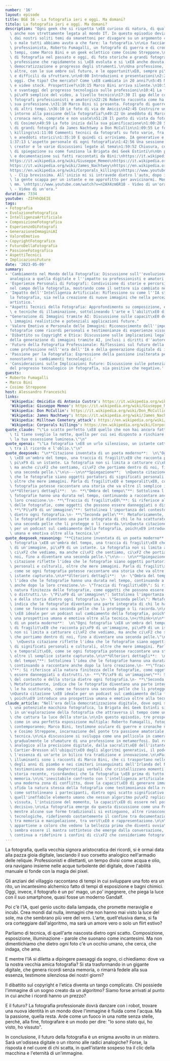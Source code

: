 ```yaml
---
number: '16'
layout: episode
title: BGE 16 - La fotografia ieri e oggi. Ma domani?
titolo: La fotografia ieri e oggi. Ma domani?
description: "Ogni geek che si rispetta \xE8 curioso di natura, di qualsiasi cosa,\
  \ anche non strettamente legata al mondo IT. In questo episodio deviamo leggermente\
  \ dai nostri soliti temi da smanettoni per divagare su un argomento con cui bene\
  \ o male tutti abbiamo avuto a che fare: la fotografia.\n\nLo facciamo con un fotografo\
  \ professionista, Roberto Fumagalli, un fotografo di guerra e di cronaca nera d'altri\
  \ tempi, come Marco Bini e un geek eclettico come Cosimo Streppone.\n\nSi \xE8 parlato\
  \ di fotografia nel passato e oggi, di foto storiche e grandi fotografi, di una\
  \ professione che rapidamente si \xE8 evoluta e si \xE8 anche dovuta adattare alla\
  \ democratizzazione e progresso degli strumenti.\n\nUna professione, come tante\
  \ altre, con le sue ombre sul futuro, e le opportunit\xE0, sempre pi\xF9 di nicchia\
  \ e difficili da sfruttare.\n\n0:00 Introduzioni e presentazioni\n2:22 Fotografia\
  \ oggi. Che tipo? Che mercato? Come \xE8 cambiata in 20 anni?\n5:45 Mercato immagini\
  \ e video stock. Prospettive?\n10:15 Marco Bini arriva silente.\n10:50 Vantaggi\
  \ e svantaggi del progresso tecnologico sulle professioni\n10:41 La fotografia \xE8\
  \ pi\xF9 semplice del video, a livello tecnico\n17:30 Il gap delle conoscenze fra\
  \ fotografi professionisti e amatori\n22:26 Roberto racconta come ha iniziato la\
  \ sua professione.\n31:10 Marco Bini si presenta. Fotografo di guerre e di cronache\
  \ di altri tempi.\n36:10 Le foto di via de Amicis\n42:45 Costruire un personal brand\
  \ intorno alla passione della fotografia?\n49:22 Un aneddoto di Marco su foto di\
  \ cronaca nera, comprate e non usate\n51:28 Il punto di vista da fotografo amatoriale\
  \ di Cosimo\n49:59 La foto inizia dalla sua pianificazione\n1:00:28 Storie e aneddoti\
  \ di grandi fotografi da James Nachtwey a Don McCullin\n1:09:55 Le foto di corporals\
  \ killings\n1:11:08 Commenti tecnici da fotografi su foto varie, fra succose divagazioni\
  \ e aneddoti storici\n1:35:10 E quindi ci arriviamo. IA generative e fotografie\n\
  1:37:13 L'aspetto personale di ogni fotografia\n1:42:56 Una sessione con Bing Image\
  \ creator e le varie discussioni legate al tema\n1:59:52 Chiusura, con due parole\
  \ di spiegazione su come funziona la Brigata dei Geek Estinti\n\nUn po' di fonti\
  \ e documentazione sui fatti raccontati da Bini:\nhttps://it.wikipedia.org/wiki/Omicidio_di_Antonio_Custra\n\
  https://it.wikipedia.org/wiki/Giuseppe_Memeo\nhttps://it.wikipedia.org/wiki/Don_McCullin\n\
  https://it.wikipedia.org/wiki/James_Nachtwey\nhttps://en.wikipedia.org/wiki/Milltown_Cemetery_attack\n\
  https://en.wikipedia.org/wiki/Corporals_killings\nhttps://www.youtube.com/watch?v=ZV3z9H6OyXo\
  \ - Clip brevissima. All'inizio mi si intravede dietro l'auto, dopo il primo sparo\
  \ la gente scappa per un istante e ne approfitto per avvicinarmi. Montavo un 20\
  \ mm. \nhttps://www.youtube.com/watch?v=n2AX4zm6R10 - Video di un'ora.\nhttps://www.youtube.com/watch?v=sY0pD7MjYNw&t=8s\
  \ - Video di un'ora."
duration: 7334
youtube: -ZIFHhQbEIE
tags:
- Fotografia
- EvoluzioneFotografica
- IntelligenzaArtificiale
- ComposizioneFotografica
- EsperienzeDiFotografi
- GenerazioneImmaginiAI
- ValoreEmotivo
- CopyrightFotografico
- FuturoDellaFotografia
- PassioneFotografica
- AspettiTecnici
- ImplicazioniFuture
date: '2023-05-09'
summary:
- 'Cambiamento nel Mondo della Fotografia: Discussione sull''evoluzione dalla fotografia
  analogica a quella digitale e l''impatto su professionisti e amatori.'
- 'Esperienze Personali di Fotografi: Condivisione di storie e percorsi personali
  nel campo della fotografia, mostrando come il settore sia cambiato nel tempo.'
- 'Impatto dell''Intelligenza Artificiale: Riflessione su come l''IA stia influenzando
  la fotografia, sia nella creazione di nuove immagini che nella percezione del valore
  artistico.'
- "Aspetti Tecnici della Fotografia: Approfondimento su composizione, esposizione\
  \ e tecniche di illuminazione, sottolineando l'arte e l'abilit\xE0 dietro ogni foto."
- "Generazione di Immagini tramite AI: Discussione sulle capacit\xE0 dell'IA di generare\
  \ immagini realistiche e potenziali applicazioni future."
- 'Valore Emotivo e Personale delle Immagini: Riconoscimento dell''importanza delle
  fotografie come ricordi personali e testimonianze di esperienze vissute.'
- 'Dibattito su Copyright e Etica: Discussione sulle implicazioni legali e morali
  della generazione di immagini tramite AI, inclusi i diritti d''autore.'
- 'Futuro della Fotografia Professionale: Riflessioni sul futuro della fotografia
  come professione nell''era dell''IA e della generazione digitale di immagini.'
- 'Passione per la Fotografia: Espressione della passione inalterata per la fotografia
  nonostante i cambiamenti tecnologici.'
- 'Considerazioni sulle Implicazioni Future: Discussione sulle potenziali conseguenze
  del progresso tecnologico in fotografia, sia positive che negative.'
guests:
- Roberto Fumagalli
- Marco Bini
- Cosimo Streppone
host: Alessandro Franceschi
links:
  'Wikipedia: Omicidio di Antonio Custra': https://it.wikipedia.org/wiki/Omicidio_di_Antonio_Custra
  'Wikipedia: Giuseppe Memeo': https://it.wikipedia.org/wiki/Giuseppe_Memeo
  'Wikipedia: Don McCullin': https://it.wikipedia.org/wiki/Don_McCullin
  'Wikipedia: James Nachtwey': https://it.wikipedia.org/wiki/James_Nachtwey
  'Wikipedia: Milltown Cemetery_attack': https://en.wikipedia.org/wiki/Milltown_Cemetery_attack
  'Wikipedia: Corporals killings': https://en.wikipedia.org/wiki/Corporals_killings
quote_claude: "\"Lo scatto perfetto \xE8 quello che non hai ancora fatto, quello che\
  \ ti tiene sveglio la notte, quello per cui sei disposto a rischiare tutto. \xC8\
  \ la tua ossessione luminosa.\"\n"
quote_openai: "\"La fotografia \xE8 un urlo silenzioso, un istante catturato che danza\
  \ tra il ricordo e l'oblio.\"\n"
quote_deepseek: "\n**Citazione inventata di un poeta moderno**:  \n\"Ogni fotografia\
  \ \xE8 un'ombra del tempo, una traccia di fragilit\xE0 che racconta pi\xF9 di un'immagine,\
  \ pi\xF9 di un istante. La fotografia non si limita a catturare ci\xF2 che vediamo,\
  \ ma anche ci\xF2 che sentiamo, ci\xF2 che portiamo dentro di noi, fino a diventare\
  \ una seconda pelle.\"\n\n---\n\n**Spiegazione**:  \nQuesta citazione riflette l'idea\
  \ che le fotografie siano oggetti portatori di significati personali e culturali,\
  \ oltre che mere immagini. Parla di fragilit\xE0 e temporalit\xE0, come se ogni\
  \ fotografia potesse raccontare una storia che va oltre il semplice istante capturato.\n\
  \n**Ulteriori dettagli**:  \n- **\"Ombra del tempo\"**: Sottolinea l'idea che le\
  \ fotografie hanno una durata nel tempo, continuando a raccontare anche dopo la\
  \ loro creazione.\n- **\"Traccia di fragilit\xE0\"**: Si riferisce alla natura finitezza\
  \ delle fotografie, come oggetti che possono essere danneggiati o distrutti.\n-\
  \ **\"Pi\xF9 di un'immagine\"**: Sottolinea l'importanza del contesto e della storia\
  \ dietro ogni fotografia.\n- **\"Seconda pelle\"**: Metaforicamente, indica che\
  \ le fotografie diventano una parte integrata di chi le ha scatturate, come se fossero\
  \ una seconda pelle che li protegge o li racorda.\n\nQuesta citazione \xE8 ideale\
  \ per un podcast sul cambiamento della fotografia, poich\xE9 introduce una prospettiva\
  \ umana e emotiva oltre alla tecnica.\n"
quote_deepseek_reasoning: "**Citazione inventata di un poeta moderno**:  \n\"Ogni\
  \ fotografia \xE8 un'ombra del tempo, una traccia di fragilit\xE0 che racconta pi\xF9\
  \ di un'immagine, pi\xF9 di un istante. La fotografia non si limita a catturare\
  \ ci\xF2 che vediamo, ma anche ci\xF2 che sentiamo, ci\xF2 che portiamo dentro di\
  \ noi, fino a diventare una seconda pelle.\"\n\n--- \n\n**Spiegazione**:  \nQuesta\
  \ citazione riflette l'idea che le fotografie siano oggetti portatori di significati\
  \ personali e culturali, oltre che mere immagini. Parla di fragilit\xE0 e temporalit\xE0\
  , come se ogni fotografia potesse raccontare una storia che va oltre il semplice\
  \ istante capturato.\n\n**Ulteriori dettagli**:  \n- \"Ombra del tempo\": Sottolinea\
  \ l'idea che le fotografie hanno una durata nel tempo, continuando a raccontare\
  \ anche dopo la loro creazione.\n- \"Traccia di fragilit\xE0\": Si riferisce alla\
  \ natura finitezza delle fotografie, come oggetti che possono essere danneggiati\
  \ o distrutti.\n- \"Pi\xF9 di un'immagine\": Sottolinea l'importanza del contesto\
  \ e della storia dietro ogni fotografia.\n- \"Seconda pelle\": Metaforicamente,\
  \ indica che le fotografie diventano una parte integrata di chi le ha scatturate,\
  \ come se fossero una seconda pelle che li protegge o li racorda.\n\nQuesta citazione\
  \ \xE8 ideale per un podcast sul cambiamento della fotografia, poich\xE9 introduce\
  \ una prospettiva umana e emotiva oltre alla tecnica.\n</think>\n\n**Citazione inventata\
  \ di un poeta moderno**:  \n\"Ogni fotografia \xE8 un'ombra del tempo, una traccia\
  \ di fragilit\xE0 che racconta pi\xF9 di un'immagine, pi\xF9 di un istante. La fotografia\
  \ non si limita a catturare ci\xF2 che vediamo, ma anche ci\xF2 che sentiamo, ci\xF2\
  \ che portiamo dentro di noi, fino a diventare una seconda pelle.\"\n\n---\n\n**Spiegazione**:\
  \  \nQuesta citazione riflette l'idea che le fotografie siano oggetti portatori\
  \ di significati personali e culturali, oltre che mere immagini. Parla di fragilit\xE0\
  \ e temporalit\xE0, come se ogni fotografia potesse raccontare una storia che va\
  \ oltre il semplice istante capturato.\n\n**Ulteriori dettagli**:  \n- **\"Ombra\
  \ del tempo\"**: Sottolinea l'idea che le fotografie hanno una durata nel tempo,\
  \ continuando a raccontare anche dopo la loro creazione.\n- **\"Traccia di fragilit\xE0\
  \"**: Si riferisce alla natura finitezza delle fotografie, come oggetti che possono\
  \ essere danneggiati o distrutti.\n- **\"Pi\xF9 di un'immagine\"**: Sottolinea l'importanza\
  \ del contesto e della storia dietro ogni fotografia.\n- **\"Seconda pelle\"**:\
  \ Metaforicamente, indica che le fotografie diventano una parte integrata di chi\
  \ le ha scatturate, come se fossero una seconda pelle che li protegge o li racorda.\n\
  \nQuesta citazione \xE8 ideale per un podcast sul cambiamento della fotografia,\
  \ poich\xE9 introduce una prospettiva umana e emotiva oltre alla tecnica.\n"
claude_article: "Nell'era della democratizzazione digitale, dove ogni smartphone \xE8\
  \ una potenziale macchina fotografica, la Brigata dei Geek Estinti si avventura\
  \ in un'esplorazione della fotografia che attraversa il tempo come un otturatore\
  \ che cattura la luce della storia.\n\nIn questo episodio, tre prospettive si fondono\
  \ come in una perfetta esposizione multipla: Roberto Fumagalli, fotografo professionista\
  \ contemporaneo; Marco Bini, testimone oculare di guerre e cronache nere del passato;\
  \ e Cosimo Streppone, incarnazione del ponte tra passione amatoriale e competenza\
  \ tecnica.\n\nLa discussione si sviluppa come una pellicola in camera oscura, rivelando\
  \ gradualmente le sfumature di una professione in metamorfosi. Dal romanticismo\
  \ analogico alla precisione digitale, dalla sacralit\xE0 dell'istante decisivo di\
  \ Cartier-Bresson all'ubiquit\xE0 degli algoritmi generativi, il podcast cattura\
  \ l'essenza di un'arte in bilico tra tradizione e innovazione.\n\nParticolarmente\
  \ illuminanti sono i racconti di Marco Bini, che ci trasportano nelle strade infuocate\
  \ degli anni di piombo e nei cimiteri insanguinati dell'Irlanda del Nord. Le sue\
  \ testimonianze sono dagherrotipi verbali che cristallizzano momenti cruciali della\
  \ storia recente, ricordandoci che la fotografia \xE8 prima di tutto documento e\
  \ memoria.\n\nL'inevitabile confronto con l'intelligenza artificiale emerge come\
  \ una moderna zona di conflitto, dove la capacit\xE0 di generare immagini sintetiche\
  \ sfida la natura stessa della fotografia come testimonianza della realt\xE0. Ma\
  \ come sottolineano i partecipanti, dietro ogni scatto significativo c'\xE8 ancora\
  \ quell'ineffabile elemento umano che nessun algoritmo pu\xF2 replicare: l'esperienza\
  \ vissuta, l'intuizione del momento, la capacit\xE0 di essere nel posto giusto all'istante\
  \ decisivo.\n\nLa fotografia emerge da questa discussione come una Fenice digitale:\
  \ mentre alcune sue forme tradizionali si estinguono, altre rinascono dalle ceneri\
  \ tecnologiche, ridefinendo costantemente il confine tra documentazione e creazione,\
  \ tra memoria e manipolazione, tra verit\xE0 e rappresentazione.\n\n\"Il futuro\
  \ appartiene a coloro che vedono la bellezza prima che diventi ovvia\" - questo\
  \ sembra essere il mantra sottinteso che emerge dalla conversazione, mentre la tecnologia\
  \ continua a ridefinire i confini di ci\xF2 che consideriamo fotografia.\n"
---
```

La fotografia, quella vecchia signora aristocratica dei ricordi, si è ormai data alla pazza gioia digitale, lasciando il suo corsetto analogico nell'armadio delle reliquie. Professionisti e dilettanti, un tempo divisi come acqua e olio, ora navigano insieme nelle acque turbolente del digitale, dove l'abilità manuale si fonde con la magia dei pixel.

Gli anziani del villaggio raccontano di tempi in cui sviluppare una foto era un rito, un incantesimo alchemico fatto di tempi di esposizione e bagni chimici. Oggi, invece, il fotografo è un po' mago, un po' ingegnere, che piega la luce con il suo smartphone, quasi fosse un moderno Gandalf.

Poi c'è l'IA, quel genio uscito dalla lampada, che promette meraviglie e incubi. Crea mondi dal nulla, immagini che non hanno mai visto la luce del sole, ma che sembrano più vere del vero. L'arte, quell'elusiva dama, si fa ora corteggiare dall'algoritmo, ma sarà un amore vero o solo un flirt estivo?

Parliamo di tecnica, di quell'arte nascosta dietro ogni scatto. Composizione, esposizione, illuminazione - parole che suonano come incantesimi. Ma non dimentichiamo che dietro ogni foto c'è un occhio umano, che cerca, che indaga, che ama.

E mentre l'IA si diletta a dipingere paesaggi da sogno, ci chiediamo: dove va la nostra vecchia amica fotografia? Si sta trasformando in un gigante digitale, che genera ricordi senza memoria, o rimarrà fedele alla sua essenza, testimone silenziosa dei nostri giorni?

Il dibattito sul copyright e l'etica diventa un tango complicato. Chi possiede l'immagine di un sogno creato da un algoritmo? Siamo forse arrivati al punto in cui anche i ricordi hanno un prezzo?

E il futuro? La fotografia professionale dovrà danzare con i robot, trovare una nuova identità in un mondo dove l'immagine è fluida come l'acqua. Ma la passione, quella resta. Arde come un fuoco in una notte senza stelle, perché, alla fine, fotografare è un modo per dire: "Io sono stato qui, ho visto, ho vissuto".

In conclusione, il futuro della fotografia è un enigma avvolto in un mistero. Sarà un'odissea digitale o un ritorno alle radici analogiche? Forse, la risposta è nel cuore di chi scatta, in quell'istante sospeso tra il clic della macchina e l'eternità di un'immagine.